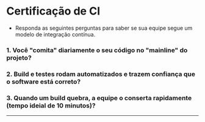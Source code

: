 # Certificação de CI

* Responda as seguintes perguntas para saber se sua equipe segue um modelo de integração contínua.

### 1. Você "comita" diariamente o seu código no "mainline" do projeto?

### 2. Build e testes rodam automatizados e trazem confiança que o software está correto?

### 3. Quando um build quebra, a equipe o conserta rapidamente (tempo ideial de 10 minutos)? 

---
